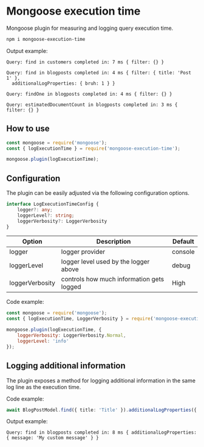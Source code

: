 
# Mongoose execution time

Mongoose plugin for measuring and logging query execution time.

```sh
npm i mongoose-execution-time
```

Output example:

```
Query: find in customers completed in: 7 ms { filter: {} }

Query: find in blogposts completed in: 4 ms { filter: { title: 'Post 1' },
  additionalLogProperties: { bruh: 1 } }

Query: findOne in blogposts completed in: 4 ms { filter: {} }

Query: estimatedDocumentCount in blogposts completed in: 3 ms { filter: {} }

```

## How to use

```js
const mongoose = require('mongoose');
const { logExecutionTime } = require('mongoose-execution-time');

mongoose.plugin(logExecutionTime);
```


## Configuration


The plugin can be easily adjusted via the following configuration options.

```ts
interface LogExecutionTimeConfig {
    logger?: any;
    loggerLevel?: string;
    loggerVerbosity?: LoggerVerbosity
}
```


| Option  | Description  | Default  |
|---|---|---|
| logger  | logger provider  | console   |
| loggerLevel  | logger level used by the logger above  | debug  |
| loggerVerbosity  | controls how much information gets logged  | High  |


Code example:

```js
const mongoose = require('mongoose');
const { logExecutionTime, LoggerVerbosity } = require('mongoose-execution-time');

mongoose.plugin(logExecutionTime, {
    loggerVerbosity: LoggerVerbosity.Normal,
    loggerLevel: 'info'
});
```
## Logging additional information

The plugin exposes a method for logging additional information in the same log line as the execution time.

Code example:

```ts
await BlogPostModel.find({ title: 'Title' }).additionalLogProperties({ message: 'My custom message'});
```

Output example:

```
Query: find in blogposts completed in: 8 ms { additionalLogProperties: { message: 'My custom message' } }
```